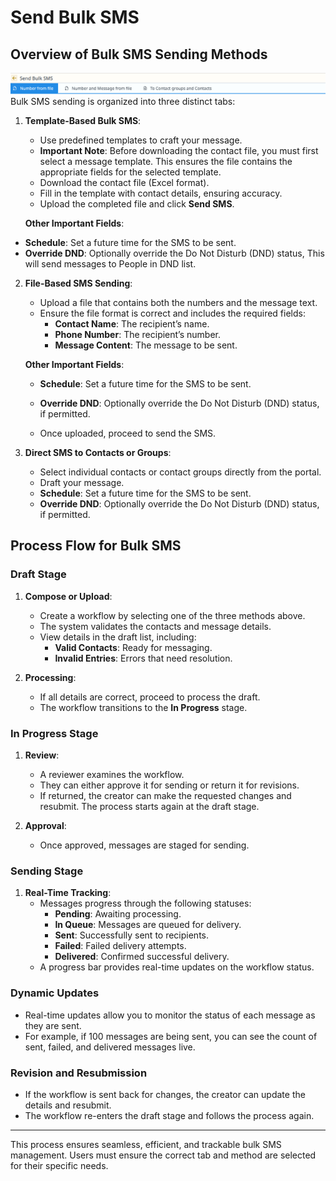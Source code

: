 # Send Bulk SMS

## Overview of Bulk SMS Sending Methods
![send-bulk-sms-overview.png](..%2F..%2Fstatic%2Fimg%2Fsend-bulk-sms-overview.png)
Bulk SMS sending is organized into three distinct tabs:

1. **Template-Based Bulk SMS**:
   - Use predefined templates to craft your message.
   - **Important Note**: Before downloading the contact file, you must first select a message template. This ensures the file contains the appropriate fields for the selected template.
   - Download the contact file (Excel format).
   - Fill in the template with contact details, ensuring accuracy.
   - Upload the completed file and click **Send SMS**.

   **Other Important Fields**:
  - **Schedule**: Set a future time for the SMS to be sent.
  - **Override DND**: Optionally override the Do Not Disturb (DND) status, This will send messages to People in DND list.


2. **File-Based SMS Sending**:
   - Upload a file that contains both the numbers and the message text.
   - Ensure the file format is correct and includes the required fields:
      - **Contact Name**: The recipient’s name.
      - **Phone Number**: The recipient’s number.
      - **Message Content**: The message to be sent.

   **Other Important Fields**:
     - **Schedule**: Set a future time for the SMS to be sent.
     - **Override DND**: Optionally override the Do Not Disturb (DND) status, if permitted.
   
 
   - Once uploaded, proceed to send the SMS.

3. **Direct SMS to Contacts or Groups**:
   - Select individual contacts or contact groups directly from the portal.
   - Draft your message.
   - **Schedule**: Set a future time for the SMS to be sent.
   - **Override DND**: Optionally override the Do Not Disturb (DND) status, if permitted.

## Process Flow for Bulk SMS

### Draft Stage
1. **Compose or Upload**:
   - Create a workflow by selecting one of the three methods above.
   - The system validates the contacts and message details.
   - View details in the draft list, including:
      - **Valid Contacts**: Ready for messaging.
      - **Invalid Entries**: Errors that need resolution.

2. **Processing**:
   - If all details are correct, proceed to process the draft.
   - The workflow transitions to the **In Progress** stage.

### In Progress Stage
1. **Review**:
   - A reviewer examines the workflow.
   - They can either approve it for sending or return it for revisions.
   - If returned, the creator can make the requested changes and resubmit. The process starts again at the draft stage.

2. **Approval**:
   - Once approved, messages are staged for sending.

### Sending Stage
1. **Real-Time Tracking**:
   - Messages progress through the following statuses:
      - **Pending**: Awaiting processing.
      - **In Queue**: Messages are queued for delivery.
      - **Sent**: Successfully sent to recipients.
      - **Failed**: Failed delivery attempts.
      - **Delivered**: Confirmed successful delivery.
   - A progress bar provides real-time updates on the workflow status.

### Dynamic Updates
- Real-time updates allow you to monitor the status of each message as they are sent.
- For example, if 100 messages are being sent, you can see the count of sent, failed, and delivered messages live.

### Revision and Resubmission
- If the workflow is sent back for changes, the creator can update the details and resubmit.
- The workflow re-enters the draft stage and follows the process again.

---

This process ensures seamless, efficient, and trackable bulk SMS management. Users must ensure the correct tab and method are selected for their specific needs.
